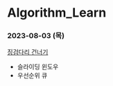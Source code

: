 # Algorithm_Learn
### 2023-08-03 (목)
[징검다리 건너기](https://school.programmers.co.kr/learn/courses/30/lessons/64062)
- 슬라이딩 윈도우
- 우선순위 큐
